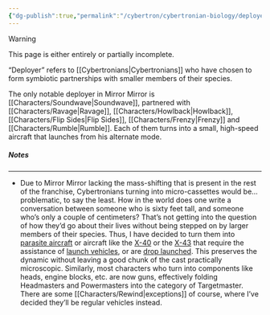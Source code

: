 ```yaml
---
{"dg-publish":true,"permalink":"/cybertron/cybertronian-biology/deployers/"}
---
```

  
>[!warning] 
>This page is either entirely or partially incomplete. 

“Deployer” refers to [[Cybertronians\|Cybertronians]] who have chosen to form symbiotic partnerships with smaller members of their species. 

The only notable deployer in Mirror Mirror is [[Characters/Soundwave\|Soundwave]], partnered with [[Characters/Ravage\|Ravage]], [[Characters/Howlback\|Howlback]], [[Characters/Flip Sides\|Flip Sides]], [[Characters/Frenzy\|Frenzy]] and [[Characters/Rumble\|Rumble]]. Each of them turns into a small, high-speed aircraft that launches from his alternate mode. 
##### Notes
---
- Due to Mirror Mirror lacking the mass-shifting that is present in the rest of the franchise, Cybertronians turning into micro-cassettes would be… problematic, to say the least. How in the world does one write a conversation between someone who is sixty feet tall, and someone who’s only a couple of centimeters? That’s not getting into the question of how they’d go about their lives without being stepped on by larger members of their species. Thus, I have decided to turn them into [parasite aircraft](https://en.wikipedia.org/wiki/Parasite_aircraft) or aircraft like the [X-40](https://en.wikipedia.org/wiki/Boeing_X-40) or the [X-43](https://en.wikipedia.org/wiki/NASA_X-43) that require the assistance of [launch vehicles](https://en.wikipedia.org/wiki/Launch_vehicle), or are [drop launched](https://en.wikipedia.org/wiki/Drop_test#Experimental_aircraft). This preserves the dynamic without leaving a good chunk of the cast practically microscopic. Similarly, most characters who turn into components like heads, engine blocks, etc. are now guns, effectively folding Headmasters and Powermasters into the category of Targetmaster. There are some [[Characters/Rewind\|exceptions]] of course, where I’ve decided they’ll be regular vehicles instead.